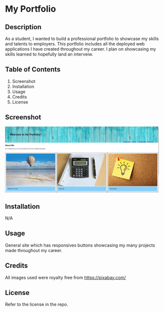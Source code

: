 # My Portfolio

## Description

As a student, I wanted to build a professional portfolio to showcase my skills and talents to employers. This portfolio includes all the deployed web applications I have created throughout my career. I plan on showcasing my skills learned to hopefully land an interveiw.

## Table of Contents 

1. Screenshot
2. Installation
3. Usage
4. Credits
5. License

## Screenshot

![Screenshot-of-Portfolio](/assets/ScreenshotPortfolio.png)

## Installation
N/A 

## Usage

General site which has responsives buttons showcasing my many projects made throughout my career.  


## Credits

All images used were royalty free from https://pixabay.com/

## License

Refer to the license in the repo.
